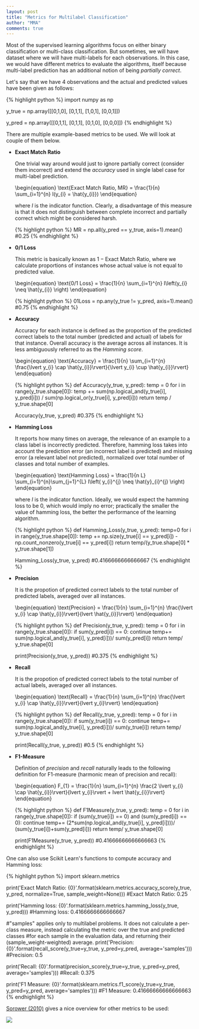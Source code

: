 ```yaml
---
layout: post
title: "Metrics for Multilabel Classification"
author: "MMA"
comments: true
---
```

Most of the supervised learning algorithms focus on either binary classification or multi-class classification. But sometimes, we will have dataset where we will have multi-labels for each observations. In this case, we would have different metrics to evaluate the algorithms, itself because multi-label prediction has an additional notion of being *partially correct*. 

Let's say that we have 4 observations and the actual and predicted values have been given as follows:

{% highlight python %} 
import numpy as np

y_true = np.array([[0,1,0],
                   [0,1,1],
                   [1,0,1],
                   [0,0,1]])

y_pred = np.array([[0,1,1],
                   [0,1,1],
                   [0,1,0],
                   [0,0,0]])
{% endhighlight %}

There are multiple example-based metrics to be used. We will look at couple of them below.

* **Exact Match Ratio**

  One trivial way around would just to ignore partially correct (consider them incorrect) and extend the *accuracy* used in single label case for multi-label prediction. 
  
  \begin{equation}
  \text{Exact Match Ratio, MR} = \frac{1}{n} \sum_{i=1}^{n} I(y_{i} = \hat{y_{i}})
  \end{equation}
  
  where $I$ is the indicator function. Clearly, a disadvantage of this measure is that it does not distinguish between complete incorrect and partially correct which might be considered harsh. 
  
  {% highlight python %} 
  MR = np.all(y_pred == y_true, axis=1).mean()
  #0.25
  {% endhighlight %}
  
* **0/1 Loss**

  This metric is basically known as $1 - \text{Exact Match Ratio}$, where we calculate proportions of instances whose actual value is not equal to predicted value.
  
  \begin{equation}
  \text{0/1 Loss} = \frac{1}{n} \sum_{i=1}^{n} I\left(y_{i} \neq \hat{y_{i}} \right)
  \end{equation}

  {% highlight python %} 
  01Loss = np.any(y_true != y_pred, axis=1).mean()
  #0.75
  {% endhighlight %}

* **Accuracy**

  Accuracy for each instance is defined as the proportion of the predicted correct labels to the total number (predicted and actual) of labels for that instance. Overall accuracy is the average across all instances. It is less ambiguously referred to as the *Hamming score*. 
  
  \begin{equation}
  \text{Accuracy} = \frac{1}{n} \sum_{i=1}^{n} \frac{\lvert y_{i} \cap \hat{y_{i}}\rvert}{\lvert y_{i} \cup \hat{y_{i}}\rvert}
  \end{equation}
  
  {% highlight python %} 
  def Accuracy(y_true, y_pred):
    temp = 0
    for i in range(y_true.shape[0]):
        temp += sum(np.logical_and(y_true[i], y_pred[i])) / sum(np.logical_or(y_true[i], y_pred[i]))
    return temp / y_true.shape[0]
    
  Accuracy(y_true, y_pred)
  #0.375
  {% endhighlight %}
  
* **Hamming Loss**

  It reports how many times on average, the relevance of an example to a class label is incorrectly predicted. Therefore, hamming loss takes into account the prediction error (an incorrect label is predicted) and missing error (a relevant label not predicted), normalized over total number of classes and total number of examples.
  
  \begin{equation}
  \text{Hamming Loss} = \frac{1}{n L} \sum_{i=1}^{n}\sum_{j=1}^{L} I\left( y_{i}^{j} \neq \hat{y}_{i}^{j} \right)
  \end{equation}
  
  where $I$ is the indicator function. Ideally, we would expect the hamming loss to be 0, which would imply no error; practically the smaller the value of hamming loss, the better the performance of the learning algorithm. 
  
  {% highlight python %}
  def Hamming_Loss(y_true, y_pred):
    temp=0
    for i in range(y_true.shape[0]):
        temp += np.size(y_true[i] == y_pred[i]) - np.count_nonzero(y_true[i] == y_pred[i])
    return temp/(y_true.shape[0] * y_true.shape[1])
    
  Hamming_Loss(y_true, y_pred)
  #0.4166666666666667
  {% endhighlight %}
  
* **Precision**

  It is the propotion of predicted correct labels to the total number of predicted labels, averaged over all instances.
  
  \begin{equation}
  \text{Precision} = \frac{1}{n} \sum_{i=1}^{n} \frac{\lvert y_{i} \cap \hat{y_{i}}\rvert}{lvert \hat{y_{i}}\rvert}
  \end{equation}
  
  {% highlight python %}
  def Precision(y_true, y_pred):
    temp = 0
    for i in range(y_true.shape[0]):
        if sum(y_pred[i]) == 0:
            continue
        temp+= sum(np.logical_and(y_true[i], y_pred[i]))/ sum(y_pred[i])
    return temp/ y_true.shape[0]
    
   print(Precision(y_true, y_pred))
   #0.375
   {% endhighlight %}
  
* **Recall**

  It is the propotion of predicted correct labels to the total number of actual labels, averaged over all instances.
  
  \begin{equation}
  \text{Recall} = \frac{1}{n} \sum_{i=1}^{n} \frac{\lvert y_{i} \cap \hat{y_{i}}\rvert}{lvert y_{i}\rvert}
  \end{equation}
  
  {% highlight python %}
  def Recall(y_true, y_pred):
    temp = 0
    for i in range(y_true.shape[0]):
        if sum(y_true[i]) == 0:
            continue
        temp+= sum(np.logical_and(y_true[i], y_pred[i]))/ sum(y_true[i])
    return temp/ y_true.shape[0]
    
   print(Recall(y_true, y_pred))
   #0.5
   {% endhighlight %}

* **F1-Measure**

  Definition of *precision* and *recall* naturally leads to the following definition for F1-measure (harmonic mean of precision and recall):
  
  \begin{equation}
  F_{1} = \frac{1}{n} \sum_{i=1}^{n} \frac{2 \lvert y_{i} \cap \hat{y_{i}}\rvert}{lvert y_{i}\rvert + lvert \hat{y_{i}}\rvert}
  \end{equation}
  
  {% highlight python %}
  def F1Measure(y_true, y_pred):
    temp = 0
    for i in range(y_true.shape[0]):
        if (sum(y_true[i]) == 0) and (sum(y_pred[i]) == 0):
            continue
        temp+= (2*sum(np.logical_and(y_true[i], y_pred[i])))/ (sum(y_true[i])+sum(y_pred[i]))
    return temp/ y_true.shape[0]
    
    print(F1Measure(y_true, y_pred))
    #0.41666666666666663
   {% endhighlight %}
  
One can also use Scikit Learn's functions to compute accuracy and Hamming loss:

{% highlight python %}
import sklearn.metrics

print('Exact Match Ratio: {0}'.format(sklearn.metrics.accuracy_score(y_true, y_pred, normalize=True, sample_weight=None)))
#Exact Match Ratio: 0.25

print('Hamming loss: {0}'.format(sklearn.metrics.hamming_loss(y_true, y_pred))) 
#Hamming loss: 0.4166666666666667

#"samples" applies only to multilabel problems. It does not calculate a per-class measure, instead calculating the metric over the true and predicted classes 
#for each sample in the evaluation data, and returning their (sample_weight-weighted) average.
print('Precision: {0}'.format(recall_score(y_true=y_true, y_pred=y_pred, average='samples')))
#Precision: 0.5

print('Recall: {0}'.format(precision_score(y_true=y_true, y_pred=y_pred, average='samples'))) 
#Recall: 0.375

print('F1 Measure: {0}'.format(sklearn.metrics.f1_score(y_true=y_true, y_pred=y_pred, average='samples'))) 
#F1 Measure: 0.41666666666666663
{% endhighlight %}

[Sorower (2010)](https://pdfs.semanticscholar.org/6b56/91db1e3a79af5e3c136d2dd322016a687a0b.pdf) gives a nice overview for other metrics to be used:

![](https://github.com/mmuratarat/mmuratarat.github.io/blob/master/_posts/images/Multilabel_metrics.png?raw=true)
